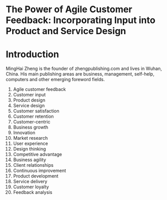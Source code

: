# The Power of Agile Customer Feedback: Incorporating Input into Product and Service Design

# Introduction

MingHai Zheng is the founder of zhengpublishing.com and lives in Wuhan, China. His main publishing areas are business, management, self-help, computers and other emerging foreword fields.



1. Agile customer feedback
2. Customer input
3. Product design
4. Service design
5. Customer satisfaction
6. Customer retention
7. Customer-centric
8. Business growth
9. Innovation
10. Market research
11. User experience
12. Design thinking
13. Competitive advantage
14. Business agility
15. Client relationships
16. Continuous improvement
17. Product development
18. Service delivery
19. Customer loyalty
20. Feedback analysis

